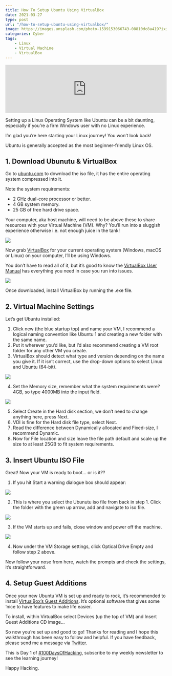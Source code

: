 ```yaml
---
title: How To Setup Ubuntu Using VirtualBox
date: 2021-03-27
type: post
url: "/how-to-setup-ubuntu-using-virtualbox/"
image: https://images.unsplash.com/photo-1599153066743-08810dc8a419?ixid=MnwxNTI0MzJ8MHwxfGFsbHx8fHx8fHx8fDE2MTY4NDU5MjQ&ixlib=rb-1.2.1&fm=jpg&q=85&fit=crop&w=2560&h=1920
categories: Cyber
tags: 
    - Linux
    - Virtual Machine
    - VirtualBox
---
```


<iframe frameborder="0" scrolling="no" src="https://anchor.fm/mrashleyball/embed/episodes/How-To-Setup-Ubuntu-Using-VirtualBox-e16jqn4" width="100%"></iframe>

Setting up a Linux Operating System like Ubuntu can be a bit daunting, especially if you’re a firm Windows user with no Linux experience.

I’m glad you’re here starting your Linux journey! You won’t look back!

Ubuntu is generally accepted as the most beginner-friendly Linux OS.

## 1. Download Ubunutu & VirtualBox

Go to [ubuntu.com](https://ubuntu.com/download/desktop) to download the iso file, it has the entire operating system compressed into it.

Note the system requirements:

- 2 GHz dual-core processor or better.
- 4 GB system memory.
- 25 GB of free hard drive space.

Your computer, aka host machine, will need to be above these to share resources with your Virtual Machine (VM). Why? You’ll run into a sluggish experience otherwise i.e. not enough juice in the tank!

![](https://p146.p4.n0.cdn.getcloudapp.com/items/kpuKkqKv/7bb6ceda-f5a2-4b31-bbbb-2d9034d00012.png?v=29c3382ceb14467cb9fa96827777e0ec)

Now grab [VirtualBox](https://www.virtualbox.org/wiki/Downloads) for your current operating system (Windows, macOS or Linux) on your computer, I’ll be using Windows.

You don’t have to read all of it, but it’s good to know the [VirtualBox User Manual](https://www.virtualbox.org/manual/UserManual.html) has everything you need in case you run into issues.

![](https://p146.p4.n0.cdn.getcloudapp.com/items/xQublX7Z/17b5664e-7bac-4bf1-828c-1ce47d673cce.png?v=78460783551cc60cabd832e18b7ec6ef)

Once downloaded, install VirtualBox by running the .exe file.

## 2. Virtual Machine Settings

Let’s get Ubuntu installed:

1. Click new (the blue startup top) and name your VM, I recommend a logical naming convention like Ubuntu 1 and creating a new folder with the same name.
2. Put it wherever you’d like, but I’d also recommend creating a VM root folder for any other VM you create.
3. VirtualBox should detect what type and version depending on the name you give it. If it isn’t correct, use the drop-down options to select Linux and Ubuntu (64-bit). 

![](https://p146.p4.n0.cdn.getcloudapp.com/items/2NuwkLqE/cd3aeda9-0af9-498b-8b2c-d64dc193eaf5.jpeg?v=e45b5c47f112e8050c1345864cf68789)

4. Set the Memory size, remember what the system requirements were? 4GB, so type 4000MB into the input field. 

![](https://p146.p4.n0.cdn.getcloudapp.com/items/YEuRj9Zk/50b7b120-d8b1-4075-befe-7efaf8e7c816.jpeg?v=a2a8dfe10526dc9d2b89c65a07352bc0)

5. Select Create in the Hard disk section, we don’t need to change anything here, press Next.
6. VDI is fine for the Hard disk file type, select Next.
7. Read the difference between Dynamically allocated and Fixed-size, I recommend Dynamic.
8. Now for File location and size leave the file path default and scale up the size to at least 25GB to fit system requirements.

## 3. Insert Ubuntu ISO File

Great! Now your VM is ready to boot… or is it??

1. If you hit Start a warning dialogue box should appear: 

![](https://p146.p4.n0.cdn.getcloudapp.com/items/12uABnvN/9d84b068-dab7-43ec-867a-ca1674784c47.png?v=a314274266c53d7433db97b80bb89644)

2. This is where you select the Ubunutu iso file from back in step 1. Click the folder with the green up arrow, add and navigate to iso file. 

![](https://p146.p4.n0.cdn.getcloudapp.com/items/bLuA8nqR/ca7a7754-e4c9-409a-805d-3223ab4237ed.png?v=c9aa1204bc09f7683f40a6a27b93edf1)

3. If the VM starts up and fails, close window and power off the machine. 

![](https://p146.p4.n0.cdn.getcloudapp.com/items/QwuE6m5k/26b8ec3c-207d-4dd0-80fa-83b1daf2bdf6.png?v=849767160a3cd629c1821cb7249a4547)

4. Now under the VM Storage settings, click Optical Drive Empty and follow step 2 above.

Now follow your nose from here, watch the prompts and check the settings, it’s straightforward.

## 4. Setup Guest Additions

Once your new Ubuntu VM is set up and ready to rock, it’s recommended to install [VirtualBox’s Guest Additions](https://www.virtualbox.org/manual/UserManual.html#guestadditions). It’s optional software that gives some ‘nice to have features to make life easier.

To install, within VirtualBox select Devices (up the top of VM) and Insert Guest Additions CD image…

So now you’re set up and good to go! Thanks for reading and I hope this walkthrough has been easy to follow and helpful. If you have feedback, please send me a message via [Twitter](https://twitter.com/mrashleyball).

This is Day 1 of [\#100DaysOfHacking](https://mrash.co/100daysofhacking/), subscribe to my weekly newsletter to see the learning journey!

Happy Hacking.
